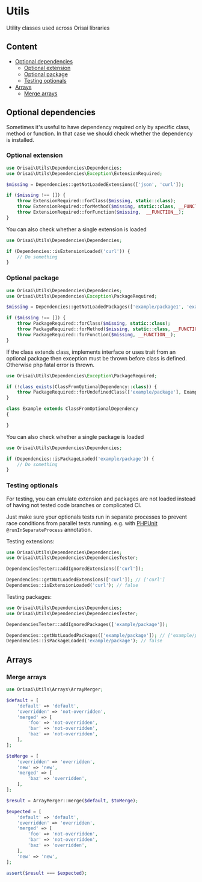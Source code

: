 # Utils

Utility classes used across Orisai libraries

## Content

- [Optional dependencies](#optional-dependencies)
    - [Optional extension](#optional-extension)
    - [Optional package](#optional-package)
	- [Testing optionals](#testing-optionals)
- [Arrays](#arrays)
    - [Merge arrays](#merge-arrays)

## Optional dependencies

Sometimes it's useful to have dependency required only by specific class, method or function.
In that case we should check whether the dependency is installed.

### Optional extension

```php
use Orisai\Utils\Dependencies\Dependencies;
use Orisai\Utils\Dependencies\Exception\ExtensionRequired;

$missing = Dependencies::getNotLoadedExtensions(['json', 'curl']);

if ($missing !== []) {
	throw ExtensionRequired::forClass($missing, static::class);
	throw ExtensionRequired::forMethod($missing, static::class, __FUNCTION__);
	throw ExtensionRequired::forFunction($missing,  __FUNCTION__);
}
```

You can also check whether a single extension is loaded

```php
use Orisai\Utils\Dependencies\Dependencies;

if (Dependencies::isExtensionLoaded('curl')) {
	// Do something
}
```

### Optional package

```php
use Orisai\Utils\Dependencies\Dependencies;
use Orisai\Utils\Dependencies\Exception\PackageRequired;

$missing = Dependencies::getNotLoadedPackages(['example/package1', 'example/package2']);

if ($missing !== []) {
	throw PackageRequired::forClass($missing, static::class);
	throw PackageRequired::forMethod($missing, static::class, __FUNCTION__);
	throw PackageRequired::forFunction($missing, __FUNCTION__);
}
```

If the class extends class, implements interface or uses trait from an optional package then exception must be thrown
before class is defined. Otherwise php fatal error is thrown.

```php
use Orisai\Utils\Dependencies\Exception\PackageRequired;

if (!class_exists(ClassFromOptionalDependency::class)) {
	throw PackageRequired::forUndefinedClass(['example/package'], Example::class, __FILE__);
}

class Example extends ClassFromOptionalDependency
{

}
```

You can also check whether a single package is loaded

```php
use Orisai\Utils\Dependencies\Dependencies;

if (Dependencies::isPackageLoaded('example/package')) {
	// Do something
}
```

### Testing optionals

For testing, you can emulate extension and packages are not loaded instead of having not tested code branches or complicated CI.

Just make sure your optionals tests run in separate processes to prevent race conditions from parallel tests running.
e.g. with [PHPUnit](https://github.com/sebastianbergmann/phpunit) `@runInSeparateProcess` annotation.

Testing extensions:

```php
use Orisai\Utils\Dependencies\Dependencies;
use Orisai\Utils\Dependencies\DependenciesTester;

DependenciesTester::addIgnoredExtensions(['curl']);

Dependencies::getNotLoadedExtensions(['curl']); // ['curl']
Dependencies::isExtensionLoaded('curl'); // false
```

Testing packages:

```php
use Orisai\Utils\Dependencies\Dependencies;
use Orisai\Utils\Dependencies\DependenciesTester;

DependenciesTester::addIgnoredPackages(['example/package']);

Dependencies::getNotLoadedPackages(['example/package']); // ['example/package']
Dependencies::isPackageLoaded('example/package'); // false
```

## Arrays

### Merge arrays

```php
use Orisai\Utils\Arrays\ArrayMerger;

$default = [
	'default' => 'default',
	'overridden' => 'not-overridden',
	'merged' => [
		'foo' => 'not-overridden',
		'bar' => 'not-overridden',
		'baz' => 'not-overridden',
	],
];

$toMerge = [
	'overridden' => 'overridden',
	'new' => 'new',
	'merged' => [
		'baz' => 'overridden',
	],
];

$result = ArrayMerger::merge($default, $toMerge);

$expected = [
	'default' => 'default',
	'overridden' => 'overridden',
	'merged' => [
		'foo' => 'not-overridden',
		'bar' => 'not-overridden',
		'baz' => 'overridden',
	],
	'new' => 'new',
];

assert($result === $expected);
```
